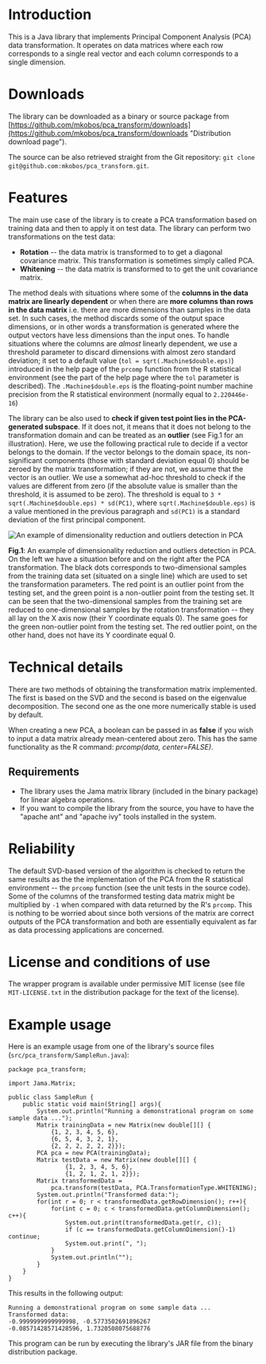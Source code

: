 Introduction
============
This is a Java library that implements Principal Component Analysis (PCA) data transformation. It operates on data matrices where each row corresponds to a single real vector and each column corresponds to a single dimension.

Downloads
=========
The library can be downloaded as a binary or source package from [https://github.com/mkobos/pca_transform/downloads](https://github.com/mkobos/pca_transform/downloads "Distribution download page").

The source can be also retrieved straight from the Git repository: `git clone git@github.com:mkobos/pca_transform.git`.

Features
========
The main use case of the library is to create a PCA transformation based on training data and then to apply it on test data. The library can perform two transformations on the test data:

- **Rotation** -- the data matrix is transformed to to get a diagonal covariance matrix. This transformation is sometimes simply called PCA.
- **Whitening** -- the data matrix is transformed to to get the unit covariance matrix.

The method deals with situations where some of the **columns in the data matrix are linearly dependent** or when there are **more columns than rows in the data matrix** i.e. there are more dimensions than samples in the data set. In such cases, the method discards some of the output space dimensions, or in other words a transformation is generated where the output vectors have less dimensions than the input ones. To handle situations where the columns are _almost_ linearly dependent, we use a threshold parameter to discard dimensions with almost zero standard deviation; it set to a default value (`tol = sqrt(.Machine$double.eps)`) introduced in the help page of the `prcomp` function from the R statistical environment (see the part of the help page where the `tol` parameter is described). The `.Machine$double.eps` is the floating-point number machine precision from the R statistical environment (normally equal to `2.220446e-16`)

The library can be also used to **check if given test point lies in the PCA-generated subspace**. If it does not, it means that it does not belong to the transformation domain and can be treated as an **outlier** (see Fig.1 for an illustration). Here, we use the following practical rule to decide if a vector belongs to the domain. If the vector belongs to the domain space, its non-significant components (those with standard deviation equal 0) should be zeroed by the matrix transformation; if they are not, we assume that the vector is an outlier. We use a somewhat ad-hoc threshold to check if the values are different from zero (if the absolute value is smaller than the threshold, it is assumed to be zero). The threshold is equal to `3 * sqrt(.Machine$double.eps) * sd(PC1)`, where `sqrt(.Machine$double.eps)` is a value mentioned in the previous paragraph and `sd(PC1)` is a standard deviation of the first principal component.

![](http://github.com/mkobos/pca_transform/raw/master/docs/pca_outlier.png "An example of dimensionality reduction and outliers detection in PCA")

**Fig.1**: An example of dimensionality reduction and outliers detection in PCA. On the left we have a situation before and on the right after the PCA transformation. The black dots corresponds to two-dimensional samples from the training data set (situated on a single line) which are used to set the transformation parameters. The red point is an outlier point from the testing set, and the green point is a non-outlier point from the testing set. It can be seen that the two-dimensional samples from the training set are reduced to one-dimensional samples by the rotation transformation -- they all lay on the X axis now (their Y coordinate equals 0). The same goes for the green non-outlier point from the testing set. The red outlier point, on the other hand, does not have its Y coordinate equal 0.

Technical details
=================
There are two methods of obtaining the transformation matrix implemented. The first is based on the SVD and the second is based on the eigenvalue decomposition. The second one as the one more numerically stable is used by default.

When creating a new PCA, a boolean can be passed in as **false** if you wish to input a data matrix already mean-centered about zero. This has the same functionality as the R command: *prcomp(data, center=FALSE)*.

Requirements
------------
- The library uses the Jama matrix library (included in the binary package) for linear algebra operations.
- If you want to compile the library from the source, you have to have the "apache ant" and "apache ivy" tools installed in the system.

Reliability
===========
The default SVD-based version of the algorithm is checked to return the same results as the the implementation of the PCA from the R statistical environment -- the `prcomp` function (see the unit tests in the source code). Some of the columns of the transformed testing data matrix might be multiplied by `-1` when compared with data returned by the R's `prcomp`. This is nothing to be worried about since both versions of the matrix are correct outputs of the PCA transformation and both are essentially equivalent as far as data processing applications are concerned.

License and conditions of use
=============================

The wrapper program is available under permissive MIT license (see file `MIT-LICENSE.txt` in the distribution package for the text of the license).

Example usage
=============

Here is an example usage from one of the library's source files (`src/pca_transform/SampleRun.java`):
	
	package pca_transform;
	
	import Jama.Matrix;

	public class SampleRun {
		public static void main(String[] args){
			System.out.println("Running a demonstrational program on some sample data ...");
			Matrix trainingData = new Matrix(new double[][] {
				{1, 2, 3, 4, 5, 6},
				{6, 5, 4, 3, 2, 1},
				{2, 2, 2, 2, 2, 2}});
			PCA pca = new PCA(trainingData);
			Matrix testData = new Matrix(new double[][] {
					{1, 2, 3, 4, 5, 6},
					{1, 2, 1, 2, 1, 2}});
			Matrix transformedData =
				pca.transform(testData, PCA.TransformationType.WHITENING);
			System.out.println("Transformed data:");
			for(int r = 0; r < transformedData.getRowDimension(); r++){
				for(int c = 0; c < transformedData.getColumnDimension(); c++){
					System.out.print(transformedData.get(r, c));
					if (c == transformedData.getColumnDimension()-1) continue;
					System.out.print(", ");
				}
				System.out.println("");
			}
		}
	}

This results in the following output:

	Running a demonstrational program on some sample data ...
	Transformed data:
	-0.9999999999999998, -0.5773502691896267
	-0.08571428571428596, 1.7320508075688776

This program can be run by executing the library's JAR file from the binary distribution package.
